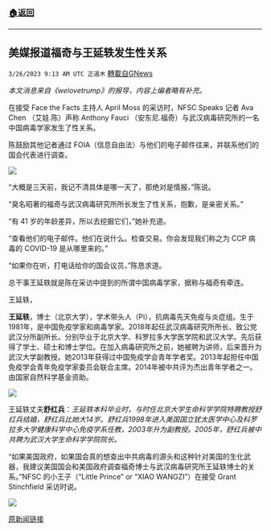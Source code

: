 ###  [:house:返回](README.md)
---


## 美媒报道福奇与王延轶发生性关系
`3/26/2023 9:13 AM UTC 正道木` [轉載自GNews](https://gnews.org/articles/1047375)

*本文消息来自《welovetrump》的报导，内容上编者略有补充。*

在接受 Face the Facts 主持人 April Moss 的采访时，NFSC Speaks 记者 Ava Chen （艾娃.陈）声称 Anthony Fauci （安东尼.福奇）与武汉病毒研究所的一名中国病毒学家发生了性关系。

陈鼓励其他记者通过 FOIA（信息自由法）与他们的电子邮件往来，并联系他们的国会代表进行调查。

![](https://i.imgur.com/mcGLAUp.png)

“大概是三天前，我记不清具体是哪一天了，那绝对是情报，”陈说。

“臭名昭著的福奇与武汉病毒研究所所长发生了性关系，抱歉，是亲密关系。”

“有 41 岁的年龄差异，所以去挖掘它们，”她补充道。

“查看他们的电子邮件。他们在说什么。检查交易。你会发现我们称之为 CCP 病毒的 COVID-19 是从哪里来的。”

“如果你在听，打电话给你的国会议员，”陈恳求道。

总干事王延轶就是陈在采访中提到的所谓中国病毒学家，据称与福奇有牵连。

王延轶，

**王延轶**，博士（北京大学），学术带头人（Pi），抗病毒先天免疫与炎症组。生于1981年，是中国免疫学家和病毒学家。2018年起任武汉病毒研究所所长、致公党武汉分所副所长。分别毕业于北京大学、科罗拉多大学医学院和武汉大学。先后获得了学士、硕士和博士学位。在加入病毒研究所之前，她被聘为讲师，后来晋升为武汉大学副教授。她2013年获得过中国免疫学会青年学者奖。2013年起担任中国免疫学会青年免疫学家委员会联合主席。2014年被中共评为杰出青年学者之一。由国家自然科学基金资助。

![](https://i.imgur.com/uWwGCni.png)

王延轶丈夫**舒红兵**：*王延轶本科毕业时，与时任北京大学生命科学学院特聘教授舒红兵结婚，舒红兵比她大14岁。舒红兵1998年进入美国国立犹太医学中心及科罗拉多大学健康科学中心免疫学系任教，2003年升为副教授。2005年，舒红兵被中共聘为武汉大学生命科学学院院长。*
  

“如果美国政府，如果国会真的想查出中共病毒的源头和这种针对美国的生化武器，我建议美国国会和美国政府调查福奇博士与武汉病毒研究所王延轶博士的关系。”NFSC 的小王子（“Little Prince” or “XIAO WANGZI”）在接受 Grant Stinchfield 采访时说。

![](https://i.imgur.com/b1oWX06.png)

[原新闻链接](https://welovetrump.com/2023/03/19/journalist-alleges-anthony-fauci-had-sexual-relationship-with-chinese-virologist-at-wuhan-lab/)


